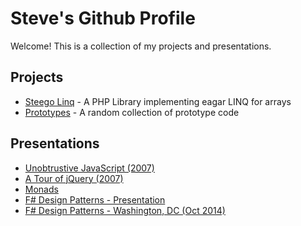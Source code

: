 # Steve's Github Profile

Welcome!  This is a collection of my projects and presentations.

## Projects
* [Steego Linq](https://github.com/steego/linq|Steego\Linq) - A PHP Library implementing eagar LINQ for arrays
* [Prototypes](https://github.com/sgoguen/Prototypes) - A random collection of prototype code

## Presentations
* [Unobtrustive JavaScript (2007)](presentations/unobtrusive-ajax/)
* [A Tour of jQuery (2007)](presentations/jquery/)
* [Monads](presentations/Monads.ppt)
* [F# Design Patterns - Presentation](presentations/FS-Patterns-Long/)
* [F# Design Patterns - Washington, DC (Oct 2014)](presentations/FS-Patterns-2)
